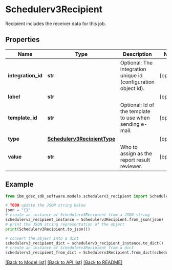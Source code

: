 # Schedulerv3Recipient

Recipient includes the receiver data for this job.

## Properties

Name | Type | Description | Notes
------------ | ------------- | ------------- | -------------
**integration_id** | **str** | Optional: The integration unique id (configuration object id). | [optional] 
**label** | **str** |  | [optional] 
**template_id** | **str** | Optional: Id of the template to use when sending e-mail. | [optional] 
**type** | [**Schedulerv3RecipientType**](Schedulerv3RecipientType.md) |  | [optional] 
**value** | **str** | Who to assign as the report result reviewer. | [optional] 

## Example

```python
from ibm_gdsc_sdk_software.models.schedulerv3_recipient import Schedulerv3Recipient

# TODO update the JSON string below
json = "{}"
# create an instance of Schedulerv3Recipient from a JSON string
schedulerv3_recipient_instance = Schedulerv3Recipient.from_json(json)
# print the JSON string representation of the object
print(Schedulerv3Recipient.to_json())

# convert the object into a dict
schedulerv3_recipient_dict = schedulerv3_recipient_instance.to_dict()
# create an instance of Schedulerv3Recipient from a dict
schedulerv3_recipient_from_dict = Schedulerv3Recipient.from_dict(schedulerv3_recipient_dict)
```
[[Back to Model list]](../README.md#documentation-for-models) [[Back to API list]](../README.md#documentation-for-api-endpoints) [[Back to README]](../README.md)


